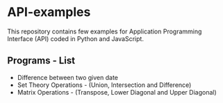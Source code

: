 # API-examples
This repository contains few examples for Application Programming Interface (API) coded in Python and JavaScript.

## Programs - List
* Difference between two given date
* Set Theory Operations - (Union, Intersection and Difference)
* Matrix Operations - (Transpose, Lower Diagonal and Upper Diagonal)
